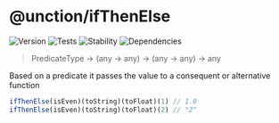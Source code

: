 # @unction/ifThenElse

![Version][BADGE_VERSION]
![Tests][BADGE_TRAVIS]
![Stability][BADGE_STABILITY]
![Dependencies][BADGE_DEPENDENCY]

> PredicateType -> (any -> any) -> (any -> any) -> any

Based on a predicate it passes the value to a consequent or alternative function

``` javascript
ifThenElse(isEven)(toString)(toFloat)(1) // 1.0
ifThenElse(isEven)(toString)(toFloat)(2) // "2"
```

[BADGE_TRAVIS]: https://img.shields.io/travis/krainboltgreene/unction.js.svg?maxAge=2592000&style=flat-square
[BADGE_VERSION]: https://img.shields.io/npm/v/@unction/ifthenelse.svg?maxAge=2592000&style=flat-square
[BADGE_STABILITY]: https://img.shields.io/badge/stability-strong-green.svg?maxAge=2592000&style=flat-square
[BADGE_DEPENDENCY]: https://img.shields.io/david/krainboltgreene/unction.js.svg?maxAge=2592000&style=flat-square
